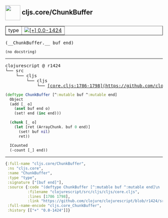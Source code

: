 ## <img width="48px" valign="middle" src="http://i.imgur.com/Hi20huC.png"> cljs.core/ChunkBuffer

 <table border="1">
<tr>
<td>type</td>
<td><a href="https://github.com/cljsinfo/api-refs/tree/0.0-1424"><img valign="middle" alt="[+] 0.0-1424" src="https://img.shields.io/badge/+-0.0--1424-lightgrey.svg"></a> </td>
</tr>
</table>

 <samp>
(__ChunkBuffer.__ buf end)<br>
</samp>

```
(no docstring)
```

---

 <pre>
clojurescript @ r1424
└── src
    └── cljs
        └── cljs
            └── <ins>[core.cljs:1786-1798](https://github.com/clojure/clojurescript/blob/r1424/src/cljs/cljs/core.cljs#L1786-L1798)</ins>
</pre>

```clj
(deftype ChunkBuffer [^:mutable buf ^:mutable end]
  Object
  (add [_ o]
    (aset buf end o)
    (set! end (inc end)))

  (chunk [_ o]
    (let [ret (ArrayChunk. buf 0 end)]
      (set! buf nil)
      ret))

  ICounted
  (-count [_] end))
```


---

```clj
{:full-name "cljs.core/ChunkBuffer",
 :ns "cljs.core",
 :name "ChunkBuffer",
 :type "type",
 :signature ["[buf end]"],
 :source {:code "(deftype ChunkBuffer [^:mutable buf ^:mutable end]\n  Object\n  (add [_ o]\n    (aset buf end o)\n    (set! end (inc end)))\n\n  (chunk [_ o]\n    (let [ret (ArrayChunk. buf 0 end)]\n      (set! buf nil)\n      ret))\n\n  ICounted\n  (-count [_] end))",
          :filename "clojurescript/src/cljs/cljs/core.cljs",
          :lines [1786 1798],
          :link "https://github.com/clojure/clojurescript/blob/r1424/src/cljs/cljs/core.cljs#L1786-L1798"},
 :full-name-encode "cljs.core_ChunkBuffer",
 :history [["+" "0.0-1424"]]}

```
